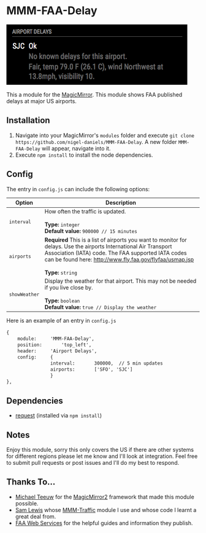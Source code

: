 # MMM-FAA-Delay
![FAA delay](airport-delays.png "FAA delay.")

This a module for the [MagicMirror](https://github.com/MichMich/MagicMirror/tree/develop).  This module shows FAA published delays at major US airports.

## Installation
1. Navigate into your MagicMirror's `modules` folder and execute `git clone https://github.com/nigel-daniels/MMM-FAA-Delay`.  A new folder `MMM-FAA-Delay` will appear, navigate into it.
2. Execute `npm install` to install the node dependencies.

## Config
The entry in `config.js` can include the following options:

|Option|Description|
|---|---|
|`interval`|How often the traffic is updated.<br><br>**Type:** `integer`<br>**Default value:** `900000 // 15 minutes`|
|`airports`|**Required** This is a list of airports you want to monitor for delays.  Use the airports International Air Transport Association (IATA) code.  The FAA supported IATA codes can be found here: http://www.fly.faa.gov/flyfaa/usmap.jsp<br><br>**Type:** `string`|
|`showWeather`| Display the weather for that airport.  This may not be needed if you live close by.<br><br>**Type:** `boolean`<br>**Default value:** `true // Display the weather`

Here is an example of an entry in `config.js`
```
{
    module:		'MMM-FAA-Delay',
    position:		'top_left',
    header:		'Airport Delays',
    config:		{
                interval:		300000,  // 5 min updates
                airports:		['SFO', 'SJC']
                }
},
```

## Dependencies
- [request](https://www.npmjs.com/package/request) (installed via `npm install`)

## Notes
Enjoy this module, sorry this only covers the US if there are other systems for different regions please let me know and I'll look at integration.  Feel free to submit pull requests or post issues and I'll do my best to respond.

## Thanks To...
- [Michael Teeuw](https://github.com/MichMich) for the [MagicMirror2](https://github.com/MichMich/MagicMirror/tree/develop) framework that made this module possible.
- [Sam Lewis](https://github.com/SamLewis0602) whose [MMM-Traffic](https://github.com/SamLewis0602/MMM-Traffic) module I use and whose code I learnt a great deal from.
- [FAA Web Services](http://services.faa.gov) for the helpful guides and information they publish.
